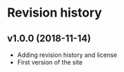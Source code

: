 Revision history
================

v1.0.0 (2018-11-14)
-------------------

* Adding revision history and license
* First version of the site